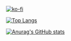 [![ko-fi](https://ko-fi.com/img/githubbutton_sm.svg)](https://ko-fi.com/P5P7G0NG2)

[![Top Langs](https://github-readme-stats.vercel.app/api/top-langs/?username=JustStoyanov&theme=codeSTACKr&layout=compact)](https://github.com/anuraghazra/github-readme-stats)

[![Anurag's GitHub stats](https://github-readme-stats.vercel.app/api?username=JustStoyanov&layout=compact&theme=codeSTACKr )](https://github.com/anuraghazra/github-readme-stats)
